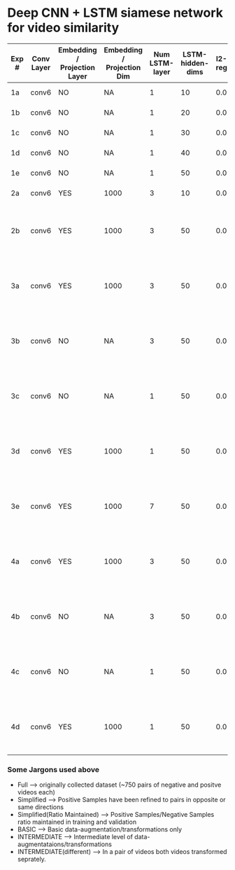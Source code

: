 # Deep CNN + LSTM siamese network for video similarity


| Exp #  | Conv Layer | Embedding / Projection Layer | Embedding / Projection Dim | Num LSTM-layer | LSTM-hidden-dims | l2-reg | batch-size | num-epochs | loss | images | train-accuracy | val-accuracy | train-val-test split| dataset-type| Data-Augmentations | Runtime| learning-rate | tied-weights |
|-----------| -----------|-----------------|---------------|------------|------------------|--------|-------| ---------- | ---- | ------ | -------------- | ------------ | -------------------| ----------------- |---------------| ------- | ---------- | ------ |
| 1a | conv6 | NO | NA | 1 | 10 | 0.0 | 8 | 10 | AAAI,16 | [accuracy](images/exp1/accuracy_10.pdf)   [loss](images/exp1/loss_10.pdf)| 696/1323 | 82/147 | 1323-147-0 | Full | NO | 1.7 hrs | 1e-3 | NO |
| 1b | conv6 | NO | NA | 1 | 20 | 0.0 | 8 | 10 | AAAI,16 | [accuracy](images/exp1/accuracy_20.pdf)   [loss](images/exp1/loss_20.pdf) | 724/1323 | 83/147 | 1323-147-0 | Full | NO | 1.7 hrs | 1e-3| NO |
| 1c | conv6 | NO | NA | 1 | 30 | 0.0 | 8 | 10 | AAAI,16 | [accuracy](images/exp1/accuracy_30.pdf)   [loss](images/exp1/loss_30.pdf) | 712/1323 | 80/147 | 1323-147-0 | Full | NO | 1.7 hrs | 1e-3| NO |
| 1d | conv6 | NO | NA | 1 | 40 | 0.0 | 8 | 10 | AAAI,16 | [accuracy](images/exp1/accuracy_40.pdf)   [loss](images/exp1/loss_40.pdf) | 704/1323 | 76/147 | 1323-147-0 | Full | NO| 1.7 hrs | 1e-3 | NO |
| 1e | conv6 | NO | NA | 1 | 50 | 0.0 | 8 | 10 | AAAI,16 | [accuracy](images/exp1/accuracy_50.pdf)   [loss](images/exp1/loss_50.pdf) | 704/1323 | 76/147 | 1323-147-0 | Full | NO | 1.7 hrs | 1e-3| NO |
| 2a | conv6 | YES | 1000 | 3 | 10 | 0.0 | 8 | 6  | contrastive | [accuracy](images/exp2/accuracy_10.pdf)   [loss](images/exp2/loss_10.pdf) | - | - | 1041-116-0 | Simplified | BASIC | 4.5 hrs| 1e-2| NO |
| 2b | conv6 | YES | 1000 | 3 | 50 | 0.0 | 8 | 17 | contrastive | [accuracy](images/exp2/accuracy_50.pdf)  [loss](images/exp2/loss_50.pdf) | - | - | 1041-116-0 | Simplified | INTERMEDIATE | 16hrs | 1e-2 with decay at 100 steps to 0.95x | NO |
| 3a | conv6 | YES | 1000 | 3 | 50 | 0.0 | 8 | 25 | contrastive |  [accuracy](images/exp3/accuracy_3a.pdf)  [loss](images/exp3/loss_3a.pdf) | 704/1042 | 81/115 | 1042-115-0 | Simplified (Ratio Maintained) | INTERMEDIATE(different) | 9.2hrs | 1e-2 with decay at 200 steps to 0.95x | YES |
| 3b | conv6 | NO | NA | 3 | 50 | 0.0 | 8 | 25 | contrastive |  [accuracy](images/exp3/accuracy_3b.pdf)  [loss](images/exp3/loss_3b.pdf) | 702/1042 | 81/115 | 1042-115-0 | Simplified (Ratio Maintained) | INTERMEDIATE(different) | 9hrs | 1e-2 with decay at 200 steps to 0.95x | YES |
| 3c | conv6 | NO | NA | 1 | 50 | 0.0 | 8 | 25 | contrastive |  [accuracy](images/exp3/accuracy_3b.pdf)  [loss](images/exp3/loss_3b.pdf) | 602/1042 | 71/115 | 1042-115-0 | Simplified (Ratio Maintained) | INTERMEDIATE(different) | 9.25hrs | 1e-2 with decay at 200 steps to 0.95x | YES |
| 3d | conv6 | YES | 1000 | 1 | 50 | 0.0 | 8 | 25 | contrastive | [accuracy](images/exp3/accuracy_3d.pdf)  [loss](images/exp3/loss_3d.pdf)  | 664/1042 | 66/115 | 1042-115-0 | Simplified (Ratio Maintained) | INTERMEDIATE(different) | 9hrs | 1e-2 with decay at 200 steps to 0.95x | YES|
| 3e | conv6 | YES | 1000 | 7 | 50 | 0.0 | 8 | 25 | contrastive | [accuracy](images/exp3/accuracy_3e.pdf)  [loss](images/exp3/loss_3e.pdf)  | 706/1041 | 85/115 | 1042-115-0 | Simplified (Ratio Maintained) | INTERMEDIATE(different) | 9.5hrs | 1e-2 with decay at 200 steps to 0.95x | YES |
| 4a | conv6 | YES | 1000 | 3 | 50 | 0.0 | 8 | 25 | contrastive | [accuracy](images/exp3/accuracy_3e.pdf)  [loss](images/exp3/loss_3e.pdf) | | | 1042-115-0 | Simplified (Ratio Maintained) | INTERMEDIATE(different) |  | 1e-2 with decay at 200 steps to 0.95x | YES |
| 4b | conv6 | NO | NA | 3 | 50 | 0.0 | 8 | 25 | contrastive |  | | | 1042-115-0| Simplified (Ratio Maintained) | INTERMEDIATE(different) |  | 1e-2 with decay at 200 steps to 0.95x | YES |
| 4c | conv6 | NO | NA | 1 | 50 | 0.0 | 8 | 25 | contrastive |  | |  | 1042-115-0 | Simplified (Ratio Maintained) | INTERMEDIATE(different) |  | 1e-2 with decay at 200 steps to 0.95x | YES |
| 4d | conv6 | YES | 1000 | 1 | 50 | 0.0 | 8 | 25 | contrastive |   |  |  | 1042-115-0 | Simplified (Ratio Maintained) | INTERMEDIATE(different) |  | 1e-2 with decay at 200 steps to 0.95x | YES|


### Some Jargons used above  
* Full --> originally collected dataset (~750 pairs of negative and positve videos each)
* Simplified --> Positive Samples have been refined to pairs in opposite or same directions
* Simplified(Ratio Maintained) --> Positive Samples/Negative Samples ratio maintained in training and validation
* BASIC --> Basic data-augmentation/transformations only
* INTERMEDIATE --> Intermediate level of data-augmentataions/transformations
* INTERMEDIATE(different) --> In a pair of videos both videos transformed seprately.
